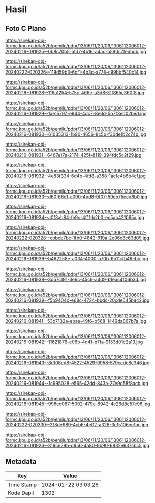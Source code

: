 # Hasil

## Foto C Plano

https://sirekap-obj-formc.kpu.go.id/a52b/pemilu/pdpr/13/06/11/20/06/1306112006012-20240216-081925--0b8c70b5-afd7-4b16-a4ac-b590c7fedbdb.jpg

https://sirekap-obj-formc.kpu.go.id/a52b/pemilu/pdpr/13/06/11/20/06/1306112006012-20240222-020326--119d59b3-6cf1-4b3c-a778-c99bbf540c14.jpg

https://sirekap-obj-formc.kpu.go.id/a52b/pemilu/pdpr/13/06/11/20/06/1306112006012-20240216-081928--116a1254-575c-466e-a3d8-31f865c360f8.jpg

https://sirekap-obj-formc.kpu.go.id/a52b/pemilu/pdpr/13/06/11/20/06/1306112006012-20240216-081929--1ae15797-e944-4dc7-8e6d-5b7f3ed02bed.jpg

https://sirekap-obj-formc.kpu.go.id/a52b/pemilu/pdpr/13/06/11/20/06/1306112006012-20240216-081930--61035313-1b90-4656-8c5b-f30de1b2c74b.jpg

https://sirekap-obj-formc.kpu.go.id/a52b/pemilu/pdpr/13/06/11/20/06/1306112006012-20240216-081931--6467e17e-2174-425f-8119-394fdc5c2f29.jpg

https://sirekap-obj-formc.kpu.go.id/a52b/pemilu/pdpr/13/06/11/20/06/1306112006012-20240216-081932--4e83f334-6d4b-4fd8-a358-1ac1e4b6b4cf.jpg

https://sirekap-obj-formc.kpu.go.id/a52b/pemilu/pdpr/13/06/11/20/06/1306112006012-20240216-081933--d60f66e1-a090-4bd8-9f07-59eb75ecd8b0.jpg

https://sirekap-obj-formc.kpu.go.id/a52b/pemilu/pdpr/13/06/11/20/06/1306112006012-20240216-081934--a0f3ab84-fe9c-4f1f-b2b0-ec5ab421065a.jpg

https://sirekap-obj-formc.kpu.go.id/a52b/pemilu/pdpr/13/06/11/20/06/1306112006012-20240222-020328--cbbcb7be-1fb0-4842-919a-2e06c3c63d09.jpg

https://sirekap-obj-formc.kpu.go.id/a52b/pemilu/pdpr/13/06/11/20/06/1306112006012-20240216-081936--b462258e-a034-4000-a70b-6b11cfb46cbb.jpg

https://sirekap-obj-formc.kpu.go.id/a52b/pemilu/pdpr/13/06/11/20/06/1306112006012-20240216-081938--3d57c191-3e6c-45c9-a409-b1eac4f06b3d.jpg

https://sirekap-obj-formc.kpu.go.id/a52b/pemilu/pdpr/13/06/11/20/06/1306112006012-20240216-081939--f5b9404c-e68c-4724-bbdc-20cde545ba42.jpg

https://sirekap-obj-formc.kpu.go.id/a52b/pemilu/pdpr/13/06/11/20/06/1306112006012-20240216-081941--53b7132a-ebae-49f6-b568-1449da867b7a.jpg

https://sirekap-obj-formc.kpu.go.id/a52b/pemilu/pdpr/13/06/11/20/06/1306112006012-20240216-081942--11621876-e06b-4d41-b7fa-9153d01c2a13.jpg

https://sirekap-obj-formc.kpu.go.id/a52b/pemilu/pdpr/13/06/11/20/06/1306112006012-20240216-081943--8df06cd8-4522-4529-9958-579ccde8c346.jpg

https://sirekap-obj-formc.kpu.go.id/a52b/pemilu/pdpr/13/06/11/20/06/1306112006012-20240216-081944--1c995028-e565-42dd-843a-27e9d58f8acb.jpg

https://sirekap-obj-formc.kpu.go.id/a52b/pemilu/pdpr/13/06/11/20/06/1306112006012-20240216-081945--996ec067-5092-479c-8942-4c26d8c57e96.jpg

https://sirekap-obj-formc.kpu.go.id/a52b/pemilu/pdpr/13/06/11/20/06/1306112006012-20240222-020330--218de989-4cb6-4e02-a326-3c15106ee1bc.jpg

https://sirekap-obj-formc.kpu.go.id/a52b/pemilu/pdpr/13/06/11/20/06/1306112006012-20240216-081926--819ce29b-d956-4a80-9b90-6832e637cbc5.jpg


## Metadata

| Key        | Value               |
| ---------- | ------------------- |
| Time Stamp | 2024-02-22 03:03:26 |
| Kode Dapil | 1302                |



